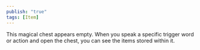 ```yaml
---
publish: "true"
tags: [Item]
---
```

This magical chest appears empty. When you speak a specific trigger word or action and open the chest, you can see the items stored within it.
